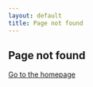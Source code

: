 ```yaml
---
layout: default
title: Page not found
---
```

## Page not found

[Go to the homepage](/ "Back to homepage")
